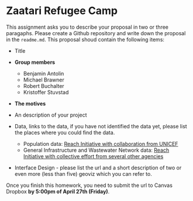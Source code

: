# Zaatari Refugee Camp

This assignment asks you to describe your proposal in two or three paragaphs. Please create a Github repository and write down the proposal in the `readme.md`. This proposal shoud contain the following items:

- Title

- **Group members**
  - Benjamin Antolin
  - Michael Brawner
  - Robert Buchalter
  - Kristoffer Stuvstad

- **The motives**

- An description of your project

- Data, links to the data, if you have not identified the data yet, please list the places where you could find the data.
  - Population data: [Reach Initiative with collaboration from UNICEF](https://data.humdata.org/organization/reach-initiative?groups=jor&q=&ext_page_size=25)
  - General Infrastructure and Wastewater Network data: [Reach Initiative with collective effort from several other agencies](https://github.com/impact-initiatives/reach-jor-zaatari-data)

- Interface Design - please list the url and a short description of two or even more (less than five) geoviz which you can refer to.

Once you finish this homework, you need to submit the url to Canvas Dropbox **by 5:00pm of April 27th (Friday)**.

